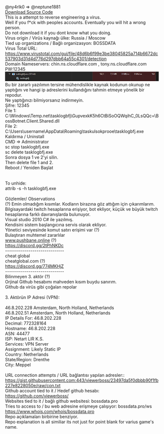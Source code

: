 <br>@ny4rlk0 => @neptune1881
<br><a href="https://github.com/neptune1881/VirusesThatIFoundInRandomly/releases/download/BossBotnetVirusSourceCode/BossBotnetSourceCode.zip">Download Source Code</a>
<br>This is a attempt to reverse engineering a virus. 
<br>Well if you f*ck with peoples accounts. Eventually you will hit a wrong person.
<br>Do not download it if you dont know what you doing.
<br>Virus origin / Virüs kaynağı ülke: Russia / Moscow
<br>Tied up organizations / Bağlı organizasyon: BOSSDATA
<br>Virus Total URL: https://www.virustotal.com/gui/file/48d6b6f99e3be38045825a714b6672dc537903d31d4d776d297dbb64a55c4301/detection
<br>Domain Nameservers: chin.ns.cloudflare.com , tony.ns.cloudflare.com
<br>PW:12345
<br><img src="Taskmgr.png">
<br>Bu bir zararlı yazılımın tersine mühendislikle kaynak kodunun okunup ne yaptığını ve hangi ip adreslerini kullandığını tahmin etmeye yönelik bir repodur.
<br>Ne yaptığınızı bilmiyorsanız indirmeyin.
<br>Şifre: 12345
<br>File 1:
<br>C:\Windows\Temp\.net\tasklogbfj\GupvexkK5h6CtBiSoOQWqihC_0LsQQc=\BossBotnet.Client.Shared.dll
<br>File 2:
<br>C:\Users\username\AppData\Roaming\taskulsokprooe\tasklogbfj.exe
<br>Kaldırma / Uninstall
<br>CMD => Administrator
<br>sc stop tasklogbfj.exe
<br>sc delete tasklogbfj.exe
<br>Sonra dosya 1 ve 2'yi silin.
<br>Then delete file 1 and 2.
<br>Reboot / Yeniden Başlat
<br>
<br>
<br>To unhide:
<br>attrib -s -h tasklogbfj.exe
<br>
<br>Gözlemler/ Observations
<br>(?) Emin olmadığım kısımlar. Kodların birazına göz attığım için çıkarımlarım.
<br>Bilgisayardaki twitch hesaplarına erişiyor, bot ekliyor, küçük ve büyük twitch hesaplarına farklı davranışlarda bulunuyor.
<br>Visual studio 2010 C# ile yazılmış.
<br>Kendisini sistem başlangıcına servis olarak ekliyor.
<br>Yönetici seviyesinde komut satırı erişimi var (?)
<br>Bulaştıran muhtemel zararlılar
<br> www.pushbane.online (?)
<br> https://discord.gg/2tPhNKDc
<br>------------------------------
<br>cheat global
<br> cheatglobal.com (?)
<br> https://discord.gg/774MKHjZ
<br>------------------------------
<br>Bilinmeyen 3. aktör (?)
<br> Orjinal Github hesabımı mahveden kısım buydu sanırım.
<br> Github da virüs gibi çoğalan repolar
<br>
<br>3. Aktörün IP Adresi (VPN):
<br>
<br>46.8.202.228 Amsterdam, North Holland, Netherlands
<br>46.8.202.51 Amsterdam, North Holland, Netherlands
<br>IP Details For: 46.8.202.228
<br>Decimal: 772328164
<br>Hostname: 46.8.202.228
<br>ASN: 44477
<br>ISP: Netart LIR K.S.
<br>Services: VPN Server
<br>Assignment: Likely Static IP
<br>Country: Netherlands
<br>State/Region: Drenthe
<br>City: Meppel
<br>
<br>URL connection attempts / URL bağlantısı yapılan adresler::
<br>https://gist.githubusercontent.com:443/viewerboss/23497da5f0dbbb90f1fb227e8228050e/raw/con.txt
<br>Github account tied to it / Hedef github hesabı: <a href="https://github.com/viewerboss/">https://github.com/viewerboss/</a>
<br>Websites tied to it / bağlı github websitesi: bossdata.pro
<br>Tries to access to / bu web adresine erişmeye çalışıyor: bossdata.pro/ws
<br>https://www.whois.com/whois/bossdata.pro
<br>Repo açıklamaları birbirine benziyor.
<br>Repo explanation is all similiar its not just for point blank for varius game's name.
